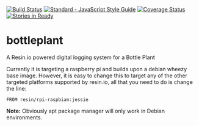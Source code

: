 [![Build Status](https://travis-ci.org/ayousif00/bottleplant.svg?branch=master)](https://travis-ci.org/ayousif00/bottleplant) [![Standard - JavaScript Style Guide](https://img.shields.io/badge/code%20style-standard-brightgreen.svg)](http://standardjs.com/) [![Coverage Status](https://coveralls.io/repos/github/ayousif00/bottleplant/badge.svg?branch=master)](https://coveralls.io/github/ayousif00/bottleplant?branch=master)[![Stories in Ready](https://badge.waffle.io/ayousif00/bottleplant.png?label=ready&title=Ready)](https://waffle.io/ayousif00/bottleplant)
# bottleplant
A Resin.io powered digital logging system for a Bottle Plant


Currently it is targeting a raspberry pi and builds upon a debian wheezy base image. However, it is easy to 
change this to target any of the other targeted platforms supported by resin.io, all that you need to do is 
change the line:
```
FROM resin/rpi-raspbian:jessie
```

__Note:__ Obviously apt package manager will only work in Debian environments.

